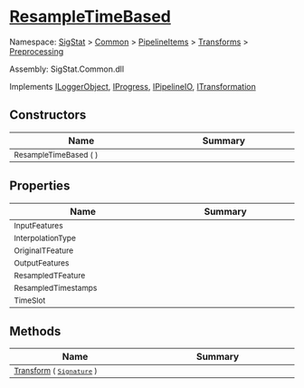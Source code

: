 # [ResampleTimeBased](./ResampleTimeBased.md)

Namespace: [SigStat]() > [Common](./../../../README.md) > [PipelineItems]() > [Transforms]() > [Preprocessing](./README.md)

Assembly: SigStat.Common.dll

Implements [ILoggerObject](./../../../ILoggerObject.md), [IProgress](./../../../Helpers/IProgress.md), [IPipelineIO](./../../../Pipeline/IPipelineIO.md), [ITransformation](./../../../ITransformation.md)


## Constructors

| Name<div><a href="#"><img width=400></a></div> | Summary<div><a href="#"><img width=475></a></div> | 
| --- | --- | 
| <sub>ResampleTimeBased (  )</sub> | <sub></sub> | 


## Properties

| Name<div><a href="#"><img width=400></a></div> | Summary<div><a href="#"><img width=475></a></div> | 
| --- | --- | 
| <sub>InputFeatures</sub> | <sub></sub> | 
| <sub>InterpolationType</sub> | <sub></sub> | 
| <sub>OriginalTFeature</sub> | <sub></sub> | 
| <sub>OutputFeatures</sub> | <sub></sub> | 
| <sub>ResampledTFeature</sub> | <sub></sub> | 
| <sub>ResampledTimestamps</sub> | <sub></sub> | 
| <sub>TimeSlot</sub> | <sub></sub> | 


## Methods

| Name<div><a href="#"><img width=400></a></div> | Summary<div><a href="#"><img width=475></a></div> | 
| --- | --- | 
| <sub>[Transform](./Methods/ResampleTimeBased--Transform.md) ( [`Signature`](./../../../Signature.md) )</sub> | <sub></sub> | 


